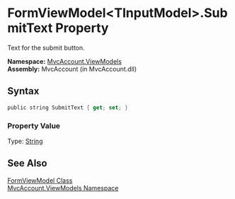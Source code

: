 FormViewModel&lt;TInputModel>.SubmitText Property
=================================================
Text for the submit button.

**Namespace:** [MvcAccount.ViewModels][1]  
**Assembly:** MvcAccount (in MvcAccount.dll)

Syntax
------

```csharp
public string SubmitText { get; set; }
```

### Property Value
Type: [String][2]

See Also
--------
[FormViewModel<TInputModel> Class][3]  
[MvcAccount.ViewModels Namespace][1]  

[1]: ../README.md
[2]: http://msdn.microsoft.com/en-us/library/s1wwdcbf
[3]: README.md